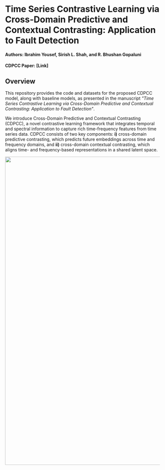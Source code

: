 # Time Series Contrastive Learning via Cross-Domain Predictive and Contextual Contrasting: Application to Fault Detection

#### Authors: Ibrahim Yousef, Sirish L. Shah, and R. Bhushan Gopaluni

#### CDPCC Paper: [Link]

## Overview 

This repository provides the code and datasets for the proposed CDPCC model, along with baseline models, as presented in the manuscript *"Time Series Contrastive Learning via Cross-Domain Predictive and Contextual Contrasting: Application to Fault Detection"*.

We introduce Cross-Domain Predictive and Contextual Contrasting (CDPCC), a novel contrastive learning framework that integrates temporal and spectral information to capture rich time-frequency features from time series data. CDPCC consists of two key components: **i)** cross-domain predictive contrasting, which predicts future embeddings across time and frequency domains, and **ii)** cross-domain contextual contrasting, which aligns time- and frequency-based representations in a shared latent space.

<p align="center">
    <img src="images/fig1.png" width="1000" align="center">
</p>
